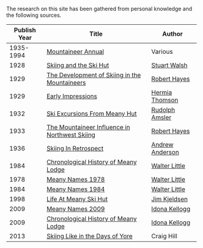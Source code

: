 
The research on this site has been gathered from personal knowledge and the following sources.

| Publish Year | Title | Author |
| --- | --- | --- |
| 1935-1994 | [Mountaineer Annual](Mountaineer-Annual) | Various
| 1928 | [Skiing and the Ski Hut](Skiing-and-the-Ski-Hut) | [Stuart Walsh](Stuart-Walsh)
| 1929 | [The Development of Skiing in the Mountaineers](The-Development-of-Skiing-in-the-Mountaineers) | [Robert Hayes](Robert-Hayes)
| 1929 | [Early Impressions](Early-Impressions) | [Hermia Thomson](Hermia-Thomson)
| 1932 | [Ski Excursions From Meany Hut](Ski-Excursions-From-Meany-Hut) | [Rudolph Amsler](Rudolph-Amsler)
| 1933 | [The Mountaineer Influence in Northwest Skiing](The-Mountaineer-Influence-in-Northwest-Skiing) | [Robert Hayes](Robert-Hayes)
| 1936 | [Skiing In Retrospect](Skiing-In-Retrospect) | [Andrew Anderson](Andrew-Anderson)
| 1984 | [Chronological History of Meany Lodge](History-Walt) | [Walter Little](Walter-Little)
| 1978 | [Meany Names 1978](Names-Walt-1978) | [Walter Little](Walter-Little)
| 1984 | [Meany Names 1984](Names-Walt) | [Walter Little](Walter-Little)
| 1998 | [Life At Meany Ski Hut](Life-At-Meany-Ski-Hut) | [Jim Kjeldsen](Jim-Kjeldsen)
| 2009 | [Meany Names 2009](Names-2009) | [Idona Kellogg](Idona-Kellogg)
| 2009 | [Chronological History of Meany Lodge](History-Idona) | [Idona Kellogg](Idona-Kellogg)
| 2013 | [Skiing Like in the Days of Yore](https://www.theolympian.com/outdoors/article25316305.html) | Craig Hill |
